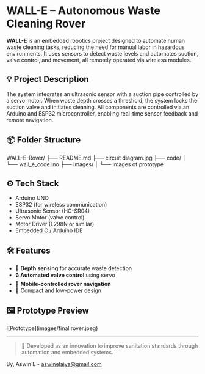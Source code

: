 # WALL-E – Autonomous Waste Cleaning Rover

**WALL-E** is an embedded robotics project designed to automate human waste cleaning tasks, reducing the need for manual labor in hazardous environments. It uses sensors to detect waste levels and automates suction, valve control, and movement, all remotely operated via wireless modules.

## 💡 Project Description

The system integrates an ultrasonic sensor with a suction pipe controlled by a servo motor. When waste depth crosses a threshold, the system locks the suction valve and initiates cleaning. All components are controlled via an Arduino and ESP32 microcontroller, enabling real-time sensor feedback and remote navigation.

## 📦 Folder Structure

WALL-E-Rover/
├── README.md
├── circuit diagram.jpg
├── code/
│ └── wall_e_code.ino
├── images/
│ └── images of prototype


## ⚙️ Tech Stack

- Arduino UNO
- ESP32 (for wireless communication)
- Ultrasonic Sensor (HC-SR04)
- Servo Motor (valve control)
- Motor Driver (L298N or similar)
- Embedded C / Arduino IDE

## 🛠 Features

- 🚰 **Depth sensing** for accurate waste detection
- 🔒 **Automated valve control** using servo
- 🚗 **Mobile-controlled rover navigation**
- 🔋 Compact and low-power design

## 🖼 Prototype Preview

![Prototype](images/final rover.jpeg)

---

> 🧪 Developed as an innovation to improve sanitation standards through automation and embedded systems.

By,
Aswin E - aswinelaiya@gmail.com